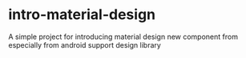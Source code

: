 # intro-material-design
A simple project for introducing material design new component from especially from android support design library
#
